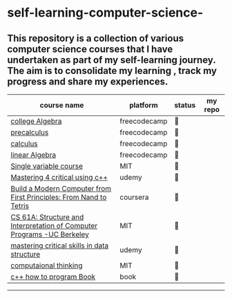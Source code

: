 # self-learning-computer-science-
This repository is a collection of various computer science courses that I have undertaken as part of my self-learning journey. The aim is to consolidate my learning , track my progress and share my experiences.
-----------


|course name | platform |status| my repo | 
|------------|----------|---------|------|
| [college Algebra](https://www.youtube.com/watch?v=LwCRRUa8yTU&t=895s)| freecodecamp |   :large_blue_circle:  |        |
| [precalculus](https://www.youtube.com/watch?v=eI4an8aSsgw&list=PLWKjhJtqVAbl5SlE6aBHzUVZ1e6q1Wz0v&index=3)|freecodecamp | :large_blue_circle:|       |
| [calculus](https://www.youtube.com/watch?v=HfACrKJ_Y2w&list=PLWKjhJtqVAbl5SlE6aBHzUVZ1e6q1Wz0v&index=3&pp=iAQB) |freecodecamp | :large_blue_circle:   |            |
|[linear Algebra](https://www.youtube.com/watch?v=JnTa9XtvmfI&list=PLWKjhJtqVAbl5SlE6aBHzUVZ1e6q1Wz0v&index=5&pp=iAQB) |freecodecamp| :large_blue_circle:     |        |
|[Single variable course](https://ocw.mit.edu/courses/18-01sc-single-variable-calculus-fall-2010/pages/syllabus/) | MIT | :large_blue_circle: |            |
|[Mastering 4 critical using c++](#) |  udemy  |  :large_blue_circle:|               |
|[Build a Modern Computer from First Principles: From Nand to Tetris ](https://www.coursera.org/learn/build-a-computer) | coursera  |   :large_blue_circle: |        |
|[CS 61A: Structure and Interpretation of Computer Programs -UC Berkeley ](https://inst.eecs.berkeley.edu/~cs61a/su20/)| MIT  |  :large_blue_circle:  |      |
|[mastering critical skills in data structure](#)  | udemy |  :large_blue_circle: |           | 
|[computaional thinking](https://computationalthinking.mit.edu/Spring21/reviews/)| MIT  | 🔵 |  | 
[c++ how to program Book](#) | book | 🔵|         | 


----------------
